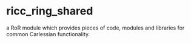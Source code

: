 # ricc_ring_shared
a RoR module which provides pieces of code, modules and libraries for common Carlessian functionality.
